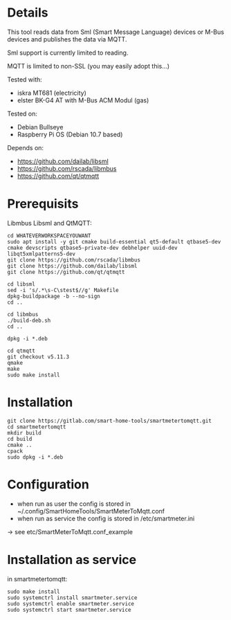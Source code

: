 # Details

This tool reads data from Sml (Smart Message Language) devices or M-Bus devices and publishes the data via MQTT.

Sml support is currently limited to reading.

MQTT is limited to non-SSL (you may easily adopt this...)

Tested with:
* iskra MT681 (electricity)
* elster BK-G4 AT with M-Bus ACM Modul (gas)

Tested on:
* Debian Bullseye
* Raspberry Pi OS (Debian 10.7 based)

Depends on:
* https://github.com/dailab/libsml
* https://github.com/rscada/libmbus
* https://github.com/qt/qtmqtt

# Prerequisits

Libmbus Libsml and QtMQTT:
```
cd WHATEVERWORKSPACEYOUWANT
sudo apt install -y git cmake build-essential qt5-default qtbase5-dev cmake devscripts qtbase5-private-dev debhelper uuid-dev libqt5xmlpatterns5-dev
git clone https://github.com/rscada/libmbus
git clone https://github.com/dailab/libsml
git clone https://github.com/qt/qtmqtt

cd libsml 
sed -i 's/.*\s-C\stest$//g' Makefile
dpkg-buildpackage -b --no-sign
cd ..

cd libmbus
./build-deb.sh
cd ..

dpkg -i *.deb

cd qtmqtt 
git checkout v5.11.3
qmake
make
sudo make install
```


# Installation

```
git clone https://gitlab.com/smart-home-tools/smartmetertomqtt.git
cd smartmetertomqtt
mkdir build
cd build
cmake ..
cpack
sudo dpkg -i *.deb
```

# Configuration

* when run as user the config is stored in ~/.config/SmartHomeTools/SmartMeterToMqtt.conf
* when run as service the config is stored in /etc/smartmeter.ini

-> see etc/SmartMeterToMqtt.conf_example

# Installation as service

in smartmetertomqtt:
```
sudo make install
sudo systemctrl install smartmeter.service
sudo systemctrl enable smartmeter.service
sudo systemctrl start smartmeter.service
```
